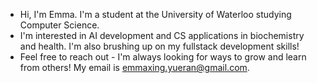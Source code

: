 - Hi, I'm Emma. I'm a student at the University of Waterloo studying Computer Science.
- I'm interested in AI development and CS applications in biochemistry and health. I'm also brushing up on my fullstack development skills!
- Feel free to reach out - I'm always looking for ways to grow and learn from others! My email is emmaxing.yueran@gmail.com.
<!---
emma-x1/emma-x1 is a ✨ special ✨ repository because its `README.md` (this file) appears on your GitHub profile.
You can click the Preview link to take a look at your changes.
--->
